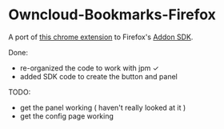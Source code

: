 # Owncloud-Bookmarks-Firefox

A port of [this chrome extension](https://chrome.google.com/webstore/detail/owncloud-bookmarks/eomolhpeokmbnincelpkagpapjpeeckc) to Firefox's [Addon SDK](https://developer.mozilla.org/en-US/Add-ons/SDK/).

Done:
* re-organized the code to work with jpm &#10003;
* added SDK code to create the button and panel

TODO:
* get the panel working ( haven't really looked at it )
* get the config page working

